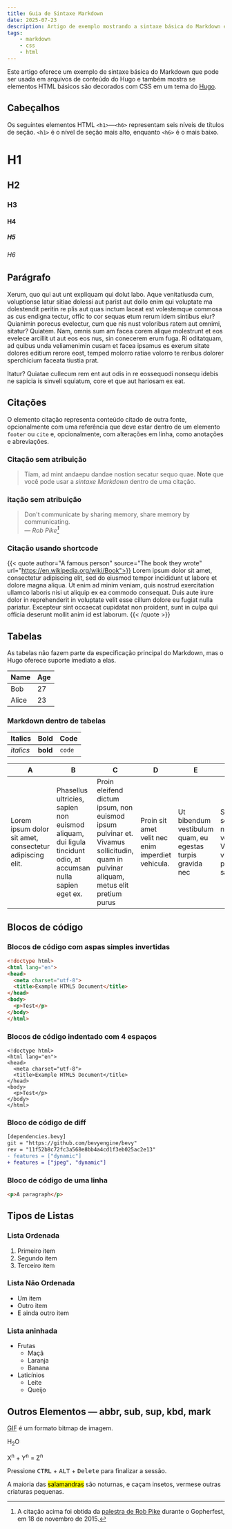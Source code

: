 ```yaml
---
title: Guia de Sintaxe Markdown
date: 2025-07-23
description: Artigo de exemplo mostrando a sintaxe básica do Markdown e a formatação para elementos HTML.
tags: 
    - markdown
    - css
    - html
---
```


Este artigo oferece um exemplo de sintaxe básica do Markdown que pode ser usada em arquivos de conteúdo do Hugo e também mostra se elementos HTML básicos são decorados com CSS em um tema do [Hugo](https://gohugo.io/).

<!--more-->

## Cabeçalhos

Os seguintes elementos HTML `<h1>`—`<h6>` representam seis níveis de títulos de seção. `<h1>` é o nível de seção mais alto, enquanto `<h6>` é o mais baixo.

# H1
## H2
### H3
#### H4
##### H5
###### H6

## Parágrafo

Xerum, quo qui aut unt expliquam qui dolut labo. Aque venitatiusda cum, voluptionse latur sitiae dolessi aut parist aut dollo enim qui voluptate ma dolestendit peritin re plis aut quas inctum laceat est volestemque commosa as cus endigna tectur, offic to cor sequas etum rerum idem sintibus eiur? Quianimin porecus evelectur, cum que nis nust voloribus ratem aut omnimi, sitatur? Quiatem. Nam, omnis sum am facea corem alique molestrunt et eos evelece arcillit ut aut eos eos nus, sin conecerem erum fuga. Ri oditatquam, ad quibus unda veliamenimin cusam et facea ipsamus es exerum sitate dolores editium rerore eost, temped molorro ratiae volorro te reribus dolorer sperchicium faceata tiustia prat.

Itatur? Quiatae cullecum rem ent aut odis in re eossequodi nonsequ idebis ne sapicia is sinveli squiatum, core et que aut hariosam ex eat.

## Citações

O elemento citação representa conteúdo citado de outra fonte, opcionalmente com uma referência que deve estar dentro de um elemento `footer` ou `cite` e, opcionalmente, com alterações em linha, como anotações e abreviações.

### Citação sem atribuição

> Tiam, ad mint andaepu dandae nostion secatur sequo quae.
> **Note** que você pode usar a *sintaxe Markdown* dentro de uma citação.

### itação sem atribuição

> Don't communicate by sharing memory, share memory by communicating.<br>
> — <cite>Rob Pike[^1]</cite>

### Citação usando shortcode

{{< quote author="A famous person" source="The book they wrote" url="https://en.wikipedia.org/wiki/Book">}}
Lorem ipsum dolor sit amet, consectetur adipiscing elit, sed do eiusmod tempor incididunt ut labore et dolore magna aliqua. Ut enim ad minim veniam, quis nostrud exercitation ullamco laboris nisi ut aliquip ex ea commodo consequat. Duis aute irure dolor in reprehenderit in voluptate velit esse cillum dolore eu fugiat nulla pariatur. Excepteur sint occaecat cupidatat non proident, sunt in culpa qui officia deserunt mollit anim id est laborum.
{{< /quote >}}

[^1]: A citação acima foi obtida da [palestra de Rob Pike](https://www.youtube.com/watch?v=PAAkCSZUG1c) durante o Gopherfest, em 18 de novembro de 2015.

## Tabelas

As tabelas não fazem parte da especificação principal do Markdown, mas o Hugo oferece suporte imediato a elas.

   Name | Age
--------|------
    Bob | 27
  Alice | 23

### Markdown dentro de tabelas

| Italics   | Bold     | Code   |
| --------  | -------- | ------ |
| *italics* | **bold** | `code` |

| A                                                        | B                                                                                                             | C                                                                                                                                    | D                                                 | E                                                          | F                                                                    |
|----------------------------------------------------------|---------------------------------------------------------------------------------------------------------------|--------------------------------------------------------------------------------------------------------------------------------------|---------------------------------------------------|------------------------------------------------------------|----------------------------------------------------------------------|
| Lorem ipsum dolor sit amet, consectetur adipiscing elit. | Phasellus ultricies, sapien non euismod aliquam, dui ligula tincidunt odio, at accumsan nulla sapien eget ex. | Proin eleifend dictum ipsum, non euismod ipsum pulvinar et. Vivamus sollicitudin, quam in pulvinar aliquam, metus elit pretium purus | Proin sit amet velit nec enim imperdiet vehicula. | Ut bibendum vestibulum quam, eu egestas turpis gravida nec | Sed scelerisque nec turpis vel viverra. Vivamus vitae pretium sapien |

## Blocos de código
### Blocos de código com aspas simples invertidas

```html
<!doctype html>
<html lang="en">
<head>
  <meta charset="utf-8">
  <title>Example HTML5 Document</title>
</head>
<body>
  <p>Test</p>
</body>
</html>
```

### Blocos de código indentado com 4 espaços

    <!doctype html>
    <html lang="en">
    <head>
      <meta charset="utf-8">
      <title>Example HTML5 Document</title>
    </head>
    <body>
      <p>Test</p>
    </body>
    </html>

### Bloco de código de diff

```diff
[dependencies.bevy]
git = "https://github.com/bevyengine/bevy"
rev = "11f52b8c72fc3a568e8bb4a4cd1f3eb025ac2e13"
- features = ["dynamic"]
+ features = ["jpeg", "dynamic"]
```

### Bloco de código de uma linha

```html
<p>A paragraph</p>
```

## Tipos de Listas

### Lista Ordenada

1. Primeiro item
2. Segundo item
3. Terceiro item

### Lista Não Ordenada

* Um item
* Outro item
* E ainda outro item

### Lista aninhada

* Frutas
  * Maçã
  * Laranja
  * Banana
* Laticínios
  * Leite
  * Queijo

## Outros Elementos — abbr, sub, sup, kbd, mark

<abbr title="Graphics Interchange Format">GIF</abbr> é um formato bitmap de imagem.

H<sub>2</sub>O

X<sup>n</sup> + Y<sup>n</sup> = Z<sup>n</sup>

Pressione <kbd>CTRL</kbd> + <kbd>ALT</kbd> + <kbd>Delete</kbd> para finalizar a sessão.

A maioria das <mark>salamandras</mark> são noturnas, e caçam insetos, vermese outras criaturas pequenas.